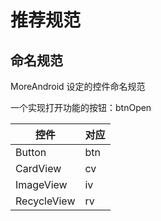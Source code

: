 # 推荐规范

## 命名规范
MoreAndroid 设定的控件命名规范

一个实现打开功能的按钮：btnOpen

| 控件       | 对应 |
| --------- | ---- |
| Button    | btn  |
| CardView  | cv   |
| ImageView | iv   |
| RecycleView  | rv   |